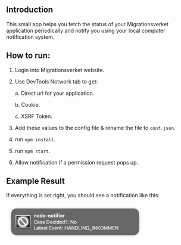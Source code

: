 ## Introduction
This small app helps you fetch the status of your Migrationsverket application periodically and notify you using your local computer notification system.

## How to run:
1. Login into Migrationsverket website.
2. Use DevTools Network tab to get:

    a. Direct url for your application.
    
    b. Cookie.
    
    c. XSRF Token.

3. Add these values to the config file & rename the file to `conf.json`.
4. run `npm install`.
5. run `npm start`.
6. Allow notification if a permission request pops up.

## Example Result
If everything is set right, you should see a notification like this:

![Notification](./resources/notification.png)